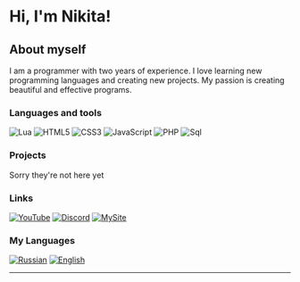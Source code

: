 # Hi, I'm Nikita!

## About myself
I am a programmer with two years of experience. I love learning new programming languages and creating new projects. My passion is creating beautiful and effective programs.

### Languages and tools

![Lua](https://img.shields.io/badge/-Lua-090909?style=for-the-badge&logo=Lua)
![HTML5](https://img.shields.io/badge/-HTML5-000000?style=for-the-badge&logo=html5)
![CSS3](https://img.shields.io/badge/-CSS3-000000?style=for-the-badge&logo=css3)
![JavaScript](https://img.shields.io/badge/-JavaScript-090909?style=for-the-badge&logo=JavaScript)
![PHP](https://img.shields.io/badge/-PHP-090909?style=for-the-badge&logo=PHP)
![Sql](https://img.shields.io/badge/-Sql-090909?style=for-the-badge&logo=mysql)

### Projects
Sorry they're not here yet

### Links

[![YouTube](https://img.shields.io/badge/-YouTube-FF0000?style=for-the-badge&logo=YouTube)](https://youtube.com/@matematica_youtube)
[![Discord](https://img.shields.io/badge/-Discord-090909?style=for-the-badge&logo=Discord)](https://discord.gg/5gKushTPSR)
[![MySite](https://img.shields.io/badge/-MySite-1E90FF?style=for-the-badge&logo=MySite)](https://matematica.siteinternet.ru/)

### My Languages 
[![Russian](https://img.shields.io/badge/-🇷🇺%20Russian-blue?style=for-the-badge)](https://en.wikipedia.org/wiki/Russian_language)
[![English](https://img.shields.io/badge/-🇬🇧%20English-red?style=for-the-badge)](https://en.wikipedia.org/wiki/English_language)

___________________________________________________________________________________________________________________________________________________
